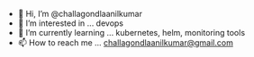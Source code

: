 - 👋 Hi, I’m @challagondlaanilkumar
- 👀 I’m interested in ... devops
- 🌱 I’m currently learning ... kubernetes, helm, monitoring tools
- 📫 How to reach me ... challagondlaanilkumar@gmail.com

<!---
challagondlaanilkumar/challagondlaanilkumar is a ✨ special ✨ repository because its `README.md` (this file) appears on your GitHub profile.
You can click the Preview link to take a look at your changes.
--->
